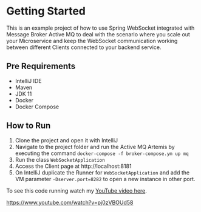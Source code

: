 # Getting Started

This is an example project of how to use Spring WebSocket integrated with Message Broker Active MQ to deal with the scenario where you scale out your Microservice and keep the WebSocket communication working between different Clients connected to your backend service.

## Pre Requirements
- IntelliJ IDE
- Maven
- JDK 11
- Docker
- Docker Compose

## How to Run

1. Clone the project and open it with IntelliJ
2. Navigate to the project folder and run the Active MQ Artemis by executing the command `docker-compose -f broker-compose.ym up mq`
3. Run the class `WebSocketApplication`
4. Access the Client page at http://localhost:8181
5. On IntelliJ duplicate the Runner for `WebSocketApplication` and add the VM parameter `-Dserver.port=8282` to open a new instance in other port.

To see this code running watch my [YouTube video here](https://youtu.be/pj0zVBOUd58).


https://www.youtube.com/watch?v=pj0zVBOUd58
